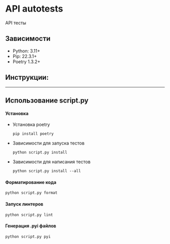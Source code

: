 # API autotests

API тесты

## Зависимости

* Python: 3.11+
* Pip: 22.3.1+
* Poetry 1.3.2+


## Инструкции:


---

## Использование script.py

#### Установка

* Установка poetry
    ```shell
    pip install poetry
    ```
  
* Зависимости для запуска тестов
    ```shell
    python script.py install
    ```

* Зависимости для написания тестов
    ```shell
    python script.py install --all
    ```

#### Форматирование кода

```shell
python script.py format
```

#### Запуск линтеров

```shell
python script.py lint
```

#### Генерация .pyi файлов

```shell
python script.py pyi
```
